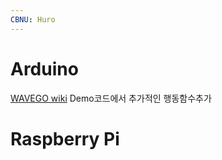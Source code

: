 ```yaml
---
CBNU: Huro
---
```


# Arduino
[WAVEGO wiki](https://www.waveshare.com/wiki/WAVEGO)
Demo코드에서 추가적인 행동함수추가

# Raspberry Pi
